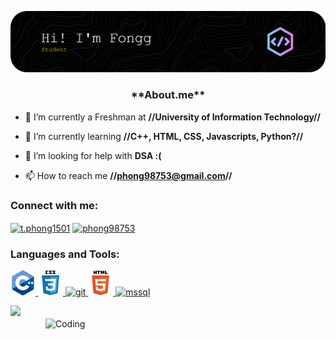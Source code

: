 ![MasterHead](https://github.com/nphng15/nphng15/blob/main/header-2.png)

<h3 align="center">**About.me**</h3>

- 🔭 I’m currently a Freshman at **//University of Information Technology//**

- 🌱 I’m currently learning **//C++, HTML, CSS, Javascripts, Python?//**

- 🤝 I’m looking for help with **DSA :(**

- 📫 How to reach me **//phong98753@gmail.com//**




<h3 align="left">Connect with me:</h3>
<p align="left">
  
<a href="https://fb.com/t.phong1501" target="blank"><img align="center" src="https://raw.githubusercontent.com/rahuldkjain/github-profile-readme-generator/master/src/images/icons/Social/facebook.svg" alt="t.phong1501" height="30" width="40" /></a>
<a href="https://www.leetcode.com/phong98753" target="blank"><img align="center" src="https://raw.githubusercontent.com/rahuldkjain/github-profile-readme-generator/master/src/images/icons/Social/leet-code.svg" alt="phong98753" height="30" width="40" /></a>
</p>

<h3 align="left">Languages and Tools:</h3>
<p align="left"> <a href="https://www.w3schools.com/cpp/" target="_blank" rel="noreferrer"> <img src="https://raw.githubusercontent.com/devicons/devicon/master/icons/cplusplus/cplusplus-original.svg" alt="cplusplus" width="40" height="40"/> </a> <a href="https://www.w3schools.com/css/" target="_blank" rel="noreferrer"> <img src="https://raw.githubusercontent.com/devicons/devicon/master/icons/css3/css3-original-wordmark.svg" alt="css3" width="40" height="40"/> </a> <a href="https://git-scm.com/" target="_blank" rel="noreferrer"> <img src="https://www.vectorlogo.zone/logos/git-scm/git-scm-icon.svg" alt="git" width="40" height="40"/> </a> <a href="https://www.w3.org/html/" target="_blank" rel="noreferrer"> <img src="https://raw.githubusercontent.com/devicons/devicon/master/icons/html5/html5-original-wordmark.svg" alt="html5" width="40" height="40"/> </a> <a href="https://www.microsoft.com/en-us/sql-server" target="_blank" rel="noreferrer"> <img src="https://www.svgrepo.com/show/303229/microsoft-sql-server-logo.svg" alt="mssql" width="40" height="40"/> </a> </p>

<a href="https://github.com/anuraghazra/github-readme-stats">
    <img height="197" src="https://github-readme-stats.vercel.app/api/top-langs/?username=nphng15&size_weight=0.1&count_weight=0.9&hide_border=true&layout=compact&theme=github_dark&langs_count=10">
</a>

<div style="display: flex; align-items: center;">
    <a href="https://github.com/anuraghazra/github-readme-stats" style="margin-right: 20px; position: relative; bottom: 20px;">
      <img height="200" src="https://github-readme-stats.vercel.app/api/wakatime?username=nphng15&layout=compact&theme=github_dark" />
    </a>
    <img alt="Coding" width="350" src="https://i.pinimg.com/originals/e4/26/70/e426702edf874b181aced1e2fa5c6cde.gif" style="margin-left: 20px;">
</div>

